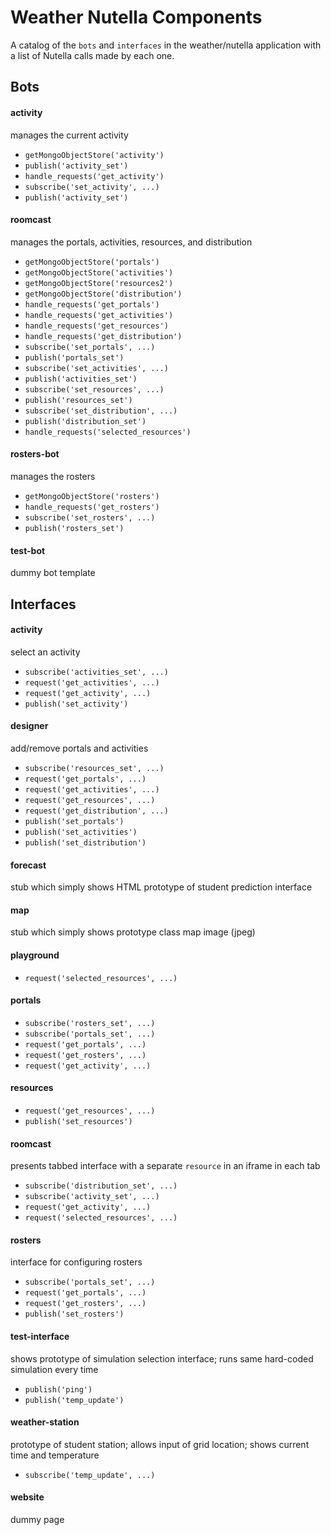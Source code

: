# Weather Nutella Components

A catalog of the `bots` and `interfaces` in the weather/nutella application with a list of Nutella calls made by each one.

## Bots

#### activity
manages the current activity
- `getMongoObjectStore('activity')`
- `publish('activity_set')`
- `handle_requests('get_activity')`
- `subscribe('set_activity', ...)`
- `publish('activity_set')`

#### roomcast
manages the portals, activities, resources, and distribution
- `getMongoObjectStore('portals')`
- `getMongoObjectStore('activities')`
- `getMongoObjectStore('resources2')`
- `getMongoObjectStore('distribution')`
- `handle_requests('get_portals')`
- `handle_requests('get_activities')`
- `handle_requests('get_resources')`
- `handle_requests('get_distribution')`
- `subscribe('set_portals', ...)`
- `publish('portals_set')`
- `subscribe('set_activities', ...)`
- `publish('activities_set')`
- `subscribe('set_resources', ...)`
- `publish('resources_set')`
- `subscribe('set_distribution', ...)`
- `publish('distribution_set')`
- `handle_requests('selected_resources')`

#### rosters-bot
manages the rosters
- `getMongoObjectStore('rosters')`
- `handle_requests('get_rosters')`
- `subscribe('set_rosters', ...)`
- `publish('rosters_set')`

#### test-bot
dummy bot template

## Interfaces

#### activity
select an activity
- `subscribe('activities_set', ...)`
- `request('get_activities', ...)`
- `request('get_activity', ...)`
- `publish('set_activity')`

#### designer
add/remove portals and activities
- `subscribe('resources_set', ...)`
- `request('get_portals', ...)`
- `request('get_activities', ...)`
- `request('get_resources', ...)`
- `request('get_distribution', ...)`
- `publish('set_portals')`
- `publish('set_activities')`
- `publish('set_distribution')`

#### forecast
stub which simply shows HTML prototype of student prediction interface

#### map
stub which simply shows prototype class map image (jpeg)

#### playground
- `request('selected_resources', ...)`

#### portals
- `subscribe('rosters_set', ...)`
- `subscribe('portals_set', ...)`
- `request('get_portals', ...)`
- `request('get_rosters', ...)`
- `request('get_activity', ...)`

#### resources
- `request('get_resources', ...)`
- `publish('set_resources')`

#### roomcast
presents tabbed interface with a separate `resource` in an iframe in each tab
- `subscribe('distribution_set', ...)`
- `subscribe('activity_set', ...)`
- `request('get_activity', ...)`
- `request('selected_resources', ...)`

#### rosters
interface for configuring rosters
- `subscribe('portals_set', ...)`
- `request('get_portals', ...)`
- `request('get_rosters', ...)`
- `publish('set_rosters')`

#### test-interface
shows prototype of simulation selection interface; runs same hard-coded simulation every time
- `publish('ping')`
- `publish('temp_update')`

#### weather-station
prototype of student station; allows input of grid location; shows current time and temperature
- `subscribe('temp_update', ...)`

#### website
dummy page

